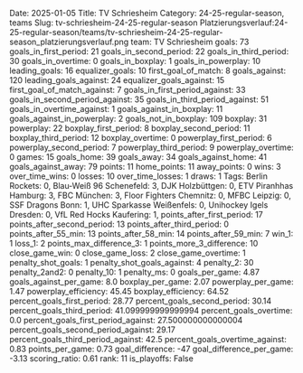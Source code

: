 Date: 2025-01-05
Title: TV Schriesheim
Category: 24-25-regular-season, teams
Slug: tv-schriesheim-24-25-regular-season
Platzierungsverlauf:24-25-regular-season/teams/tv-schriesheim-24-25-regular-season_platzierungsverlauf.png
team: TV Schriesheim
goals: 73
goals_in_first_period: 21
goals_in_second_period: 22
goals_in_third_period: 30
goals_in_overtime: 0
goals_in_boxplay: 1
goals_in_powerplay: 10
leading_goals: 16
equalizer_goals: 10
first_goal_of_match: 8
goals_against: 120
leading_goals_against: 24
equalizer_goals_against: 15
first_goal_of_match_against: 7
goals_in_first_period_against: 33
goals_in_second_period_against: 35
goals_in_third_period_against: 51
goals_in_overtime_against: 1
goals_against_in_boxplay: 11
goals_against_in_powerplay: 2
goals_not_in_boxplay: 109
boxplay: 31
powerplay: 22
boxplay_first_period: 8
boxplay_second_period: 11
boxplay_third_period: 12
boxplay_overtime: 0
powerplay_first_period: 6
powerplay_second_period: 7
powerplay_third_period: 9
powerplay_overtime: 0
games: 15
goals_home: 39
goals_away: 34
goals_against_home: 41
goals_against_away: 79
points: 11
home_points: 11
away_points: 0
wins: 3
over_time_wins: 0
losses: 10
over_time_losses: 1
draws: 1
Tags:  Berlin Rockets: 0,  Blau-Weiß 96 Schenefeld: 3,  DJK Holzbüttgen: 0,  ETV Piranhhas Hamburg: 3,  FBC München: 3,  Floor Fighters Chemnitz: 0,  MFBC Leipzig: 0,  SSF Dragons Bonn: 1,  UHC Sparkasse Weißenfels: 0,  Unihockey Igels Dresden: 0,  VfL Red Hocks Kaufering: 1,
points_after_first_period: 17
points_after_second_period: 13
points_after_third_period: 0
points_after_55_min: 13
points_after_58_min: 14
points_after_59_min: 7
win_1: 1
loss_1: 2
points_max_difference_3: 1
points_more_3_difference: 10
close_game_win: 0
close_game_loss: 2
close_game_overtime: 1
penalty_shot_goals: 1
penalty_shot_goals_against: 4
penalty_2: 30
penalty_2and2: 0
penalty_10: 1
penalty_ms: 0
goals_per_game: 4.87
goals_against_per_game: 8.0
boxplay_per_game: 2.07
powerplay_per_game: 1.47
powerplay_efficiency: 45.45
boxplay_efficiency: 64.52
percent_goals_first_period: 28.77
percent_goals_second_period: 30.14
percent_goals_third_period: 41.099999999999994
percent_goals_overtime: 0.0
percent_goals_first_period_against: 27.500000000000004
percent_goals_second_period_against: 29.17
percent_goals_third_period_against: 42.5
percent_goals_overtime_against: 0.83
points_per_game: 0.73
goal_difference: -47
goal_difference_per_game: -3.13
scoring_ratio: 0.61
rank: 11
is_playoffs: False
